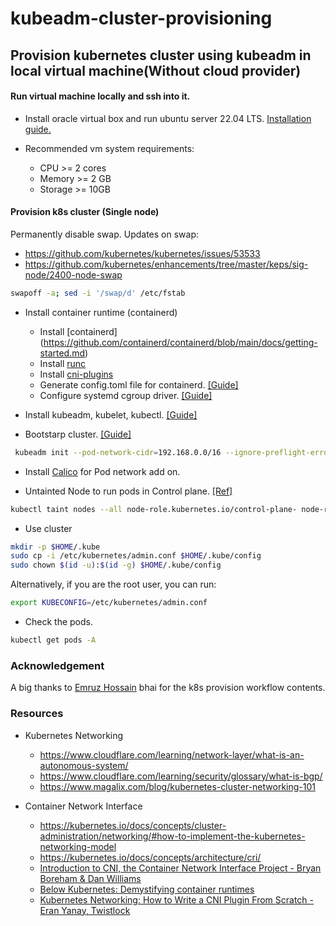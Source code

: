 # kubeadm-cluster-provisioning

## Provision kubernetes cluster using kubeadm in local virtual machine(**Without cloud provider**)

#### Run virtual machine locally and ssh into it.
- Install oracle virtual box and run ubuntu server 22.04 LTS. [Installation guide.](https://hibbard.eu/install-ubuntu-virtual-box/)

- Recommended vm system requirements:
    - CPU >= 2 cores
    - Memory >= 2 GB
    - Storage >= 10GB

#### Provision k8s cluster (Single node)
Permanently disable swap. 
Updates on swap:
- https://github.com/kubernetes/kubernetes/issues/53533
- https://github.com/kubernetes/enhancements/tree/master/keps/sig-node/2400-node-swap

```bash
swapoff -a; sed -i '/swap/d' /etc/fstab
```

- Install container runtime (containerd)
    - Install [containerd] (https://github.com/containerd/containerd/blob/main/docs/getting-started.md)
    - Install [runc](https://github.com/containerd/containerd/blob/main/docs/getting-started.md#step-2-installing-runc)
    - Install [cni-plugins](https://github.com/containerd/containerd/blob/main/docs/getting-started.md#step-3-installing-cni-plugins)
    - Generate config.toml file for containerd. [[Guide]](https://github.com/containerd/containerd/blob/main/docs/getting-started.md#customizing-containerd)
    - Configure systemd cgroup driver. [[Guide]](https://kubernetes.io/docs/setup/production-environment/container-runtimes/#containerd-systemd)
- Install kubeadm, kubelet, kubectl. [[Guide]](https://kubernetes.io/docs/setup/production-environment/tools/kubeadm/install-kubeadm/#installing-kubeadm-kubelet-and-kubectl)

- Bootstarp cluster. [[Guide]](https://kubernetes.io/docs/setup/production-environment/tools/kubeadm/create-cluster-kubeadm/)
```bash
 kubeadm init --pod-network-cidr=192.168.0.0/16 --ignore-preflight-errors=all
```

- Install [Calico](https://projectcalico.docs.tigera.io/getting-started/kubernetes/quickstart) for Pod network add on.

- Untainted Node to run pods in Control plane. [[Ref]](https://kubernetes.io/docs/setup/production-environment/tools/kubeadm/create-cluster-kubeadm/#control-plane-node-isolation)
```bash
kubectl taint nodes --all node-role.kubernetes.io/control-plane- node-role.kubernetes.io/master-
```

- Use cluster
```bash
mkdir -p $HOME/.kube
sudo cp -i /etc/kubernetes/admin.conf $HOME/.kube/config
sudo chown $(id -u):$(id -g) $HOME/.kube/config
```

Alternatively, if you are the root user, you can run:
```bash
export KUBECONFIG=/etc/kubernetes/admin.conf
```

- Check the pods.
```bash
kubectl get pods -A
```

### Acknowledgement
A big thanks to [Emruz Hossain](https://github.com/hossainemruz) bhai for the k8s provision workflow contents.

### Resources

- Kubernetes Networking
    - https://www.cloudflare.com/learning/network-layer/what-is-an-autonomous-system/
    - https://www.cloudflare.com/learning/security/glossary/what-is-bgp/
    - https://www.magalix.com/blog/kubernetes-cluster-networking-101

- Container Network Interface
    - https://kubernetes.io/docs/concepts/cluster-administration/networking/#how-to-implement-the-kubernetes-networking-model
    - https://kubernetes.io/docs/concepts/architecture/cri/
    - [Introduction to CNI, the Container Network Interface Project - Bryan Boreham & Dan Williams](https://www.youtube.com/watch?v=YjjrQiJOyME)
    - [Below Kubernetes: Demystifying container runtimes](https://www.youtube.com/watch?v=MDsjINTL7Ek)
    - [Kubernetes Networking: How to Write a CNI Plugin From Scratch - Eran Yanay, Twistlock](https://www.youtube.com/watch?v=zmYxdtFzK6s)
    
